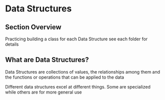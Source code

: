# Data Structures

## Section Overview

Practicing building a class for each Data Structure see each folder for details

## What are Data Structures?

Data Structures are collections of values, the relationships among them and the functions or operations that can be applied to the data

Different data structures excel at different things. Some are specialized while others are for more general use
